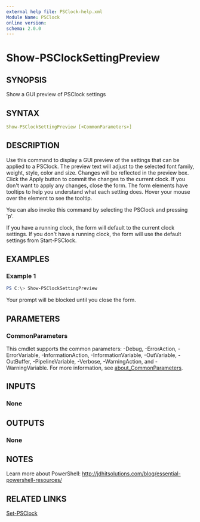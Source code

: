 ```yaml
---
external help file: PSClock-help.xml
Module Name: PSClock
online version:
schema: 2.0.0
---
```


# Show-PSClockSettingPreview

## SYNOPSIS

Show a GUI preview of PSClock settings

## SYNTAX

```yaml
Show-PSClockSettingPreview [<CommonParameters>]
```

## DESCRIPTION

Use this command to display a GUI preview of the settings that can be applied to a PSClock. The preview text will adjust to the selected font family, weight, style, color and size. Changes will be reflected in the preview box. Click the Apply button to commit the changes to the current clock. If you don't want to apply any changes, close the form. The form elements have tooltips to help you understand what each setting does. Hover your mouse over the element to see the tooltip.

You can also invoke this command by selecting the PSClock and pressing 'p'.

If you have a running clock, the form will default to the current clock settings. If you don't have a running clock, the form will use the default settings from Start-PSClock.

## EXAMPLES

### Example 1

```powershell
PS C:\> Show-PSClockSettingPreview
```

Your prompt will be blocked until you close the form.

## PARAMETERS

### CommonParameters

This cmdlet supports the common parameters: -Debug, -ErrorAction, -ErrorVariable, -InformationAction, -InformationVariable, -OutVariable, -OutBuffer, -PipelineVariable, -Verbose, -WarningAction, and -WarningVariable. For more information, see [about_CommonParameters](http://go.microsoft.com/fwlink/?LinkID=113216).

## INPUTS

### None

## OUTPUTS

### None

## NOTES

Learn more about PowerShell: http://jdhitsolutions.com/blog/essential-powershell-resources/

## RELATED LINKS

[Set-PSClock](Set-PSClock.md)
